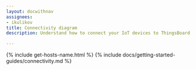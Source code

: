 ```yaml
---
layout: docwithnav
assignees:
- ikulikov
title: Connectivity diagram
description: Understand how to connect your IoT devices to ThingsBoard

---
```

{% include get-hosts-name.html %}
{% include docs/getting-started-guides/connectivity.md %}
